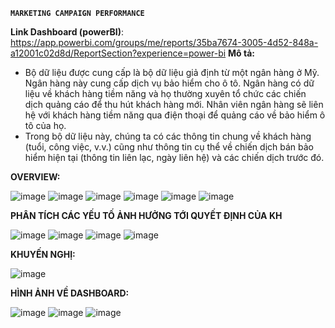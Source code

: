 **`MARKETING CAMPAIGN PERFORMANCE`**

**Link Dashboard (powerBI)**: https://app.powerbi.com/groups/me/reports/35ba7674-3005-4d52-848a-a12001c02d8d/ReportSection?experience=power-bi
**Mô tả:**
- Bộ dữ liệu được cung cấp là bộ dữ liệu giả định từ một ngân hàng ở Mỹ. Ngân hàng này cung cấp dịch vụ bảo hiểm cho ô tô. Ngân hàng có dữ liệu về khách hàng tiềm năng và họ thường xuyên tổ chức các chiến dịch quảng cáo để thu hút khách hàng mới. Nhân viên ngân hàng sẽ liên hệ với khách hàng tiềm năng qua điện thoại để quảng cáo về bảo hiểm ô tô của họ.
- Trong bộ dữ liệu này, chúng ta có các thông tin chung về khách hàng (tuổi, công việc, v.v.) cũng như thông tin cụ thể về chiến dịch bán bảo hiểm hiện tại (thông tin liên lạc, ngày liên hệ) và các chiến dịch trước đó.
  
**OVERVIEW:**
  
![image](https://github.com/user-attachments/assets/233bbec5-eb85-46bd-a976-b48b1c5d0000)
![image](https://github.com/user-attachments/assets/f8a15d66-2dcd-45d5-b064-2b7b1c70ef10)
![image](https://github.com/user-attachments/assets/13e50c53-dc54-4b6a-8bfc-aa7ceaec36aa)
![image](https://github.com/user-attachments/assets/0c5c5425-b321-4884-8b71-5eaea8133b25)
![image](https://github.com/user-attachments/assets/d4049139-e463-4119-adba-b1fbada3ae68)
![image](https://github.com/user-attachments/assets/f967ede5-e451-4c37-9b67-dc0cddcac26c)

**PHÂN TÍCH CÁC YẾU TỐ ẢNH HƯỞNG TỚI QUYẾT ĐỊNH CỦA KH**

![image](https://github.com/user-attachments/assets/d57fc388-6842-41bd-b47b-be3e907f76f1)
![image](https://github.com/user-attachments/assets/bb7b79ab-0289-4062-a8b6-2ee49bedd88e)
![image](https://github.com/user-attachments/assets/efa732e9-ea47-420f-a54d-33dd34ce1ffa)
![image](https://github.com/user-attachments/assets/356131b6-b004-4a7d-babe-611d8a9fe8c2)

**KHUYẾN NGHỊ:**

![image](https://github.com/user-attachments/assets/30af2a7e-3888-4330-a4f5-e7762ef29ba1)

**HÌNH ẢNH VỀ DASHBOARD:**

![image](https://github.com/user-attachments/assets/a3f7e090-ae3e-41f2-bec9-0809691caae5)
![image](https://github.com/user-attachments/assets/14e64319-caab-4b3a-9111-e309efe82143)
![image](https://github.com/user-attachments/assets/c75bb352-ff0f-4e1e-942a-7e8faa0acd38)
